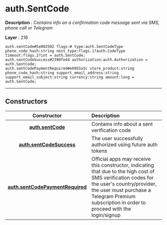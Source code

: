 # auth.SentCode

**Description** : *Contains info on a confirmation code message sent via SMS, phone call or Telegram*

**Layer** : 216

```tl
auth.sentCode#5e002502 flags:# type:auth.SentCodeType phone_code_hash:string next_type:flags.1?auth.CodeType timeout:flags.2?int = auth.SentCode;
auth.sentCodeSuccess#2390fe44 authorization:auth.Authorization = auth.SentCode;
auth.sentCodePaymentRequired#e0955a3c store_product:string phone_code_hash:string support_email_address:string support_email_subject:string currency:string amount:long = auth.SentCode;
```

---

## Constructors

| Constructor | Description |
| :---: | :--- |
| [**auth.sentCode**](constructor/auth.sentCode) | Contains info about a sent verification code |
| [**auth.sentCodeSuccess**](constructor/auth.sentCodeSuccess) | The user successfully authorized using future auth tokens |
| [**auth.sentCodePaymentRequired**](constructor/auth.sentCodePaymentRequired) | Official apps may receive this constructor, indicating that due to the high cost of SMS verification codes for the user's country/provider, the user must purchase a Telegram Premium subscription in order to proceed with the login/signup |